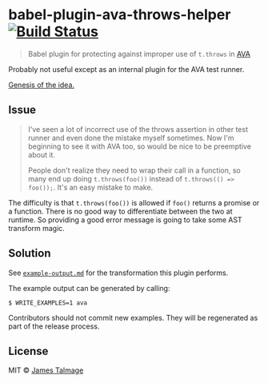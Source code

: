 # babel-plugin-ava-throws-helper [![Build Status](https://travis-ci.org/jamestalmage/babel-plugin-ava-throws-helper.svg?branch=master)](https://travis-ci.org/jamestalmage/babel-plugin-ava-throws-helper)

> Babel plugin for protecting against improper use of `t.throws` in [AVA](https://ava.li)

Probably not useful except as an internal plugin for the AVA test runner.

[Genesis of the idea.](https://github.com/sindresorhus/eslint-plugin-ava/issues/75)

## Issue

> I've seen a lot of incorrect use of the throws assertion in other test runner and even done the mistake myself sometimes. Now I'm beginning to see it with AVA too, so would be nice to be preemptive about it.
>
> People don't realize they need to wrap their call in a function, so many end up doing `t.throws(foo())` instead of `t.throws(() => foo());`. It's an easy mistake to make.

The difficulty is that `t.throws(foo())` is allowed if `foo()` returns a promise or a function. There is no good way to differentiate between the two at runtime. So providing a good error message is going to take some AST transform magic.

## Solution

See [`example-output.md`](example-output.md) for the transformation this plugin performs.

The example output can be generated by calling:

```
$ WRITE_EXAMPLES=1 ava
```

Contributors should not commit new examples. They will be regenerated as part of the release process.

## License

MIT © [James Talmage](http://github.com/jamestalmage)
